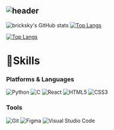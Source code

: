 ![header](https://capsule-render.vercel.app/api?type=waving&color=gradient&customColorList=21&height=280&section=header&text=Hello😀%20I'm%20BrickSky👋&fontSize=70&animation=fadeIn&fontAlignY=38&desc=bricksky&#61;&#61;donghyun&descAlignY=51&descAlign=62)
-------
<div aligen=center>
  
![bricksky's GitHub stats](https://github-readme-stats.vercel.app/api?username=Bricksky&theme=nord&show_icons=true&card_width=450)
[![Top Langs](https://github-readme-stats.vercel.app/api/top-langs/?username=bricksky&layout=compact&theme=nord&card_width=300)](https://github.com/bricksky/bricksky)

[![Top Langs](https://github-readme-stats.vercel.app/api/top-langs/?username=bricksky)](https://github.com/bricksky/bricksky)


# 🌱Skills
### Platforms & Languages
![Python](https://img.shields.io/badge/Python-3776AB.svg?&style=for-the-badge&logo=Python&logoColor=white)
![C](https://img.shields.io/badge/C-11264F.svg?&style=for-the-badge&logo=C&logoColor=white)
![React](https://img.shields.io/badge/React-3DDC84.svg?&style=for-the-badge&logo=React&logoColor=white)
![HTML5](https://img.shields.io/badge/HTML5-E34F26.svg?&style=for-the-badge&logo=HTML5&logoColor=white)
![CSS3](https://img.shields.io/badge/CSS3-5f85bb.svg?&style=for-the-badge&logo=CSS3&logoColor=white)

### Tools
![Git](https://img.shields.io/badge/Git-F05032.svg?&style=for-the-badge&logo=Git&logoColor=white)
![Figma](https://img.shields.io/badge/Figma-8B00FF.svg?&style=for-the-badge&logo=Figma&logoColor=white)
![Visual Studio Code](https://img.shields.io/badge/Visual%20Studio%20Code-007ACC.svg?&style=for-the-badge&logo=Visual%20Studio%20Code&logoColor=white)




</div>


